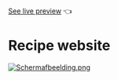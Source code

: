 [See live preview](https://lauraa1003.github.io/odin-recipes/) :point_left:

# Recipe website

[![Schermafbeelding.png](https://i.postimg.cc/LXmBXb7R/Schermafbeelding.png)](https://postimg.cc/Y4ymDbMy)
